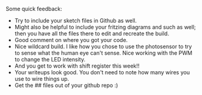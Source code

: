 Some quick feedback: 

* Try to include your sketch files in Github as well. 
* Might also be helpful to include your fritzing diagrams and such as well; then you have all the files there to edit and recreate the build. 
* Good comment on where you got your code. 
* Nice wildcard build. I like how you chose to use the photosensor to try to sense what the human eye can't sense. Nice working with the PWM to change the LED intensity. 
* And you get to work with shift register this week!! 
* Your writeups look good. You don't need to note how many wires you use to wire things up. 
* Get the ## files out of your github repo :) 



